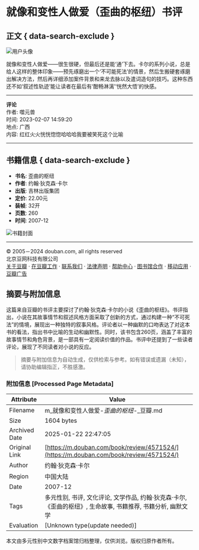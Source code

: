 # 就像和变性人做爱（歪曲的枢纽）书评

## 正文 { data-search-exclude }


![用户头像](https://img1.doubanio.com/icon/user_normal.jpg)

就像和变性人做爱——很生很硬，但最后还是能‘通’下去。卡尔的系列小说，总是给人这样的整体印象——预先琢磨出一个‘不可能死法’的情景，然后生搬硬套琢磨出解决方法，然后再详细添加案件背景和来龙去脉以及遣词造句的技巧。这种东西还不如‘叙述性轨迹’能让读者在最后有‘酣畅淋漓’‘恍然大悟’的快感。

---

**评论**  
作者: 噬元兽  
时间: 2023-02-07 14:59:20  
地点: 广西  
内容: 红红火火恍恍惚惚哈哈哈我要被笑死这个比喻

---

## 书籍信息 { data-search-exclude }

- **书名**: 歪曲的枢纽  
- **作者**: 约翰·狄克森·卡尔  
- **出版**: 吉林出版集团  
- **定价**: 22.00元  
- **装帧**: 32开  
- **页数**: 260  
- **时间**: 2007-12  

![书籍封面](https://img9.doubanio.com/view/subject/l/public/s2848605.jpg)

---

© 2005－2024 douban.com, all rights reserved  
北京豆网科技有限公司  
[关于豆瓣](https://www.douban.com/about) · [在豆瓣工作](https://www.douban.com/jobs) · [联系我们](https://www.douban.com/about?topic=contactus) · [法律声明](https://www.douban.com/about/legal) · [帮助中心](https://help.douban.com/?app=book) · [图书馆合作](https://book.douban.com/library_invitation) · [移动应用](https://www.douban.com/doubanapp/) · [豆瓣广告](https://www.douban.com/partner/)  
<!-- tcd_original_link https://m.douban.com/book/review/4571524/ -->


## 摘要与附加信息

<!-- tcd_abstract -->
这篇来自豆瓣的书评主要探讨了约翰·狄克森·卡尔的小说《歪曲的枢纽》。书评指出，小说在其故事情节和叙述风格方面采取了创新的方式，通过构建一种“不可死法”的情境，展现出一种独特的叙事风格。评论者以一种幽默的口吻表达了对这本书的看法，指出书中比喻的生动和幽默性。同时，该书包含260页，涵盖了丰富的故事情节和角色背景，是一部具有一定阅读价值的作品。书评中还提到了一些读者评论，展现了不同读者对小说的反应。
<!-- tcd_abstract_end -->

> 摘要与附加信息为自动生成，仅供检索与参考。如有错误或遗漏（未知），请协助编辑指正，不胜感激。

### 附加信息 [Processed Page Metadata]

| Attribute       | Value                                  |
|-----------------|----------------------------------------|
| Filename        | m_就像和变性人做爱-_歪曲的枢纽_-_豆瓣.md                             |
| Size            | 1604 bytes                           |
| Archived Date   | 2025-01-22 22:47:05                             |
| Original Link   | [https://m.douban.com/book/review/4571524/](https://m.douban.com/book/review/4571524/)                       |
| Author          | 约翰·狄克森·卡尔                               |
| Region          | 中国大陆                               |
| Date            | 2007-12                                 |
| Tags            | 多元性别, 书评, 文化评论, 文学作品, 约翰·狄克森·卡尔, 《歪曲的枢纽》, 生命故事, 书籍推荐, 书籍分析, 幽默文学                                 |
| Evaluation            | [Unknown type(update needed)]                                 |
<!-- tcd_table_end -->

本文由多元性别中文数字档案馆归档整理，仅供浏览。版权归原作者所有。
